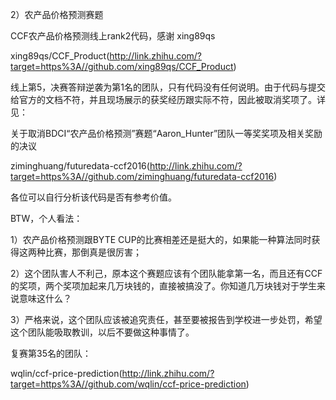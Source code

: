 

2）农产品价格预测赛题

CCF农产品价格预测线上rank2代码，感谢 xing89qs

xing89qs/CCF_Product(http://link.zhihu.com/?target=https%3A//github.com/xing89qs/CCF_Product)


线上第5，决赛答辩逆袭为第1名的团队，只有代码没有任何说明。由于代码与提交给官方的文档不符，并且现场展示的获奖经历跟实际不符，因此被取消奖项了。详见：

关于取消BDCI“农产品价格预测”赛题“Aaron_Hunter”团队一等奖奖项及相关奖励的决议

ziminghuang/futuredata-ccf2016(http://link.zhihu.com/?target=https%3A//github.com/ziminghuang/futuredata-ccf2016)

各位可以自行分析该代码是否有参考价值。

BTW，个人看法：

1）农产品价格预测跟BYTE CUP的比赛相差还是挺大的，如果能一种算法同时获得这两种比赛，那倒真是很厉害；

2）这个团队害人不利己，原本这个赛题应该有个团队能拿第一名，而且还有CCF的奖项，两个奖项加起来几万块钱的，直接被搞没了。你知道几万块钱对于学生来说意味这什么？

3）严格来说，这个团队应该被追究责任，甚至要被报告到学校进一步处罚，希望这个团队能吸取教训，以后不要做这种事情了。


复赛第35名的团队：

wqlin/ccf-price-prediction(http://link.zhihu.com/?target=https%3A//github.com/wqlin/ccf-price-prediction)
